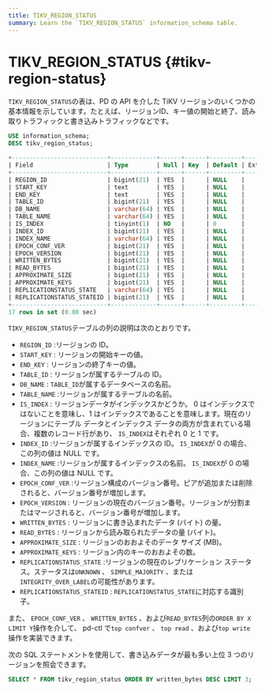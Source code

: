 ```yaml
---
title: TIKV_REGION_STATUS
summary: Learn the `TIKV_REGION_STATUS` information_schema table.
---
```


# TIKV_REGION_STATUS {#tikv-region-status}

`TIKV_REGION_STATUS`の表は、PD の API を介した TiKV リージョンのいくつかの基本情報を示しています。たとえば、リージョンID、キー値の開始と終了、読み取りトラフィックと書き込みトラフィックなどです。


```sql
USE information_schema;
DESC tikv_region_status;
```

```sql
+---------------------------+-------------+------+------+---------+-------+
| Field                     | Type        | Null | Key  | Default | Extra |
+---------------------------+-------------+------+------+---------+-------+
| REGION_ID                 | bigint(21)  | YES  |      | NULL    |       |
| START_KEY                 | text        | YES  |      | NULL    |       |
| END_KEY                   | text        | YES  |      | NULL    |       |
| TABLE_ID                  | bigint(21)  | YES  |      | NULL    |       |
| DB_NAME                   | varchar(64) | YES  |      | NULL    |       |
| TABLE_NAME                | varchar(64) | YES  |      | NULL    |       |
| IS_INDEX                  | tinyint(1)  | NO   |      | 0       |       |
| INDEX_ID                  | bigint(21)  | YES  |      | NULL    |       |
| INDEX_NAME                | varchar(64) | YES  |      | NULL    |       |
| EPOCH_CONF_VER            | bigint(21)  | YES  |      | NULL    |       |
| EPOCH_VERSION             | bigint(21)  | YES  |      | NULL    |       |
| WRITTEN_BYTES             | bigint(21)  | YES  |      | NULL    |       |
| READ_BYTES                | bigint(21)  | YES  |      | NULL    |       |
| APPROXIMATE_SIZE          | bigint(21)  | YES  |      | NULL    |       |
| APPROXIMATE_KEYS          | bigint(21)  | YES  |      | NULL    |       |
| REPLICATIONSTATUS_STATE   | varchar(64) | YES  |      | NULL    |       |
| REPLICATIONSTATUS_STATEID | bigint(21)  | YES  |      | NULL    |       |
+---------------------------+-------------+------+------+---------+-------+
17 rows in set (0.00 sec)
```

`TIKV_REGION_STATUS`テーブルの列の説明は次のとおりです。

-   `REGION_ID` :リージョンの ID。
-   `START_KEY` : リージョンの開始キーの値。
-   `END_KEY` : リージョンの終了キーの値。
-   `TABLE_ID` : リージョンが属するテーブルの ID。
-   `DB_NAME` : `TABLE_ID`が属するデータベースの名前。
-   `TABLE_NAME` :リージョンが属するテーブルの名前。
-   `IS_INDEX` : リージョンデータがインデックスかどうか。 0 はインデックスではないことを意味し、1 はインデックスであることを意味します。現在のリージョンにテーブル データとインデックス データの両方が含まれている場合、複数のレコード行があり、 `IS_INDEX`はそれぞれ 0 と 1 です。
-   `INDEX_ID` :リージョンが属するインデックスの ID。 `IS_INDEX`が 0 の場合、この列の値は NULL です。
-   `INDEX_NAME` :リージョンが属するインデックスの名前。 `IS_INDEX`が 0 の場合、この列の値は NULL です。
-   `EPOCH_CONF_VER` :リージョン構成のバージョン番号。ピアが追加または削除されると、バージョン番号が増加します。
-   `EPOCH_VERSION` : リージョンの現在のバージョン番号。リージョンが分割またはマージされると、バージョン番号が増加します。
-   `WRITTEN_BYTES` : リージョンに書き込まれたデータ (バイト) の量。
-   `READ_BYTES` : リージョンから読み取られたデータの量 (バイト)。
-   `APPROXIMATE_SIZE` : リージョンのおおよそのデータ サイズ (MB)。
-   `APPROXIMATE_KEYS` : リージョン内のキーのおおよその数。
-   `REPLICATIONSTATUS_STATE` :リージョンの現在のレプリケーション ステータス。ステータスは`UNKNOWN` 、 `SIMPLE_MAJORITY` 、または`INTEGRITY_OVER_LABEL`の可能性があります。
-   `REPLICATIONSTATUS_STATEID` : `REPLICATIONSTATUS_STATE`に対応する識別子。

また、 `EPOCH_CONF_VER` 、 `WRITTEN_BYTES` 、および`READ_BYTES`列の`ORDER BY X LIMIT Y`操作を介して、 pd-ctl で`top confver` 、 `top read` 、および`top write`操作を実装できます。

次の SQL ステートメントを使用して、書き込みデータが最も多い上位 3 つのリージョンを照会できます。

```sql
SELECT * FROM tikv_region_status ORDER BY written_bytes DESC LIMIT 3;
```
